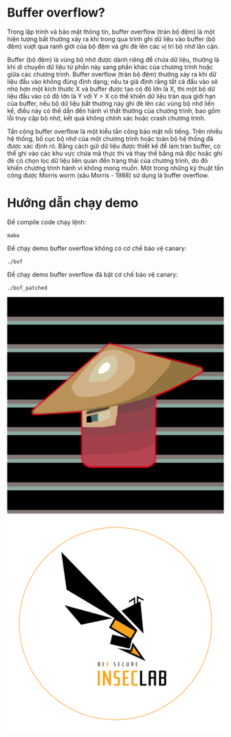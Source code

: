 # Buffer overflow?

Trong lập trình và bảo mật thông tin, buffer overflow (tràn bộ đệm) là một hiện tượng bất thường xảy ra khi trong qua trình ghi dữ liệu vào buffer (bộ đệm) vượt qua ranh giới của bộ đệm và ghi đè lên các vị trí bộ nhớ lân cận.

Buffer (bộ đệm) là vùng bộ nhớ được dành riêng để chứa dữ liệu, thường là khi di chuyển dữ liệu từ phần này sang phần khác của chương trình hoặc giữa các chương trình. Buffer overflow (tràn bộ đệm) thường xảy ra khi dữ liệu đầu vào không đúng định dạng; nếu ta giả định rằng tất cả đầu vào sẽ nhỏ hơn một kích thước X và buffer được tạo có độ lớn là X, thì một bộ dữ liệu đầu vào có độ lớn là Y với Y > X có thể khiến dữ liệu tràn qua giới hạn của buffer, nếu bộ dữ liệu bất thường này ghi đè lên các vùng bộ nhớ liền kề, điều này có thể dẫn đến hành vi thất thường của chương trình, bao gồm lỗi truy cập bộ nhớ, kết quả không chính xác hoặc crash chương trình.

Tấn công buffer overflow là một kiểu tấn công bảo mật nổi tiếng. Trên nhiều hệ thống, bố cục bộ nhớ của một chương trình hoặc toàn bộ hệ thống đã được xác định rõ. Bằng cách gửi dữ liệu được thiết kế để làm tràn buffer, có thể ghi vào các khu vực chứa mã thực thi và thay thế bằng mã độc hoặc ghi đè có chọn lọc dữ liệu liên quan đến trạng thái của chương trình, do đó khiến chương trình hành vi không mong muốn. Một trong những kỹ thuật tấn công được Morris worm (sâu Morris - 1988) sử dụng là buffer overflow.

# Hướng dẫn chạy demo

Để compile code chạy lệnh:
```
make
```

Để chạy demo buffer overflow không có cơ chế bảo vệ canary:
```
./bof
```

Để chạy demo buffer overflow đã bật cơ chế bảo vệ canary:
```
./bof_patched
```

![](https://github.com/vnPwners/collaborators-and-sponsors/raw/main/self/vnpwners.png)
![](https://github.com/vnPwners/collaborators-and-sponsors/raw/main/uit-inseclab/logo_inseclab-03.png)
